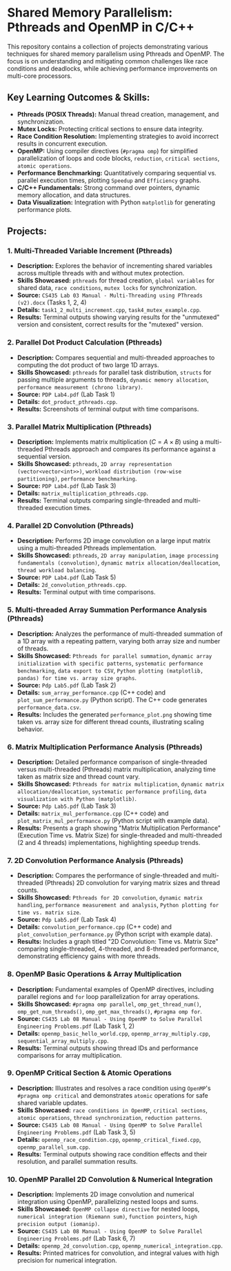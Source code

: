 # Shared Memory Parallelism: Pthreads and OpenMP in C/C++

This repository contains a collection of projects demonstrating various techniques for shared memory parallelism using Pthreads and OpenMP. The focus is on understanding and mitigating common challenges like race conditions and deadlocks, while achieving performance improvements on multi-core processors.

## Key Learning Outcomes & Skills:

* **Pthreads (POSIX Threads):** Manual thread creation, management, and synchronization.
* **Mutex Locks:** Protecting critical sections to ensure data integrity.
* **Race Condition Resolution:** Implementing strategies to avoid incorrect results in concurrent execution.
* **OpenMP:** Using compiler directives (`#pragma omp`) for simplified parallelization of loops and code blocks, `reduction`, `critical sections`, `atomic operations`.
* **Performance Benchmarking:** Quantitatively comparing sequential vs. parallel execution times, plotting `Speedup` and `Efficiency` graphs.
* **C/C++ Fundamentals:** Strong command over pointers, dynamic memory allocation, and data structures.
* **Data Visualization:** Integration with Python `matplotlib` for generating performance plots.

## Projects:

### 1. Multi-Threaded Variable Increment (Pthreads)
* **Description:** Explores the behavior of incrementing shared variables across multiple threads with and without mutex protection.
* **Skills Showcased:** `pthreads` for thread creation, `global variables` for shared data, `race conditions`, `mutex locks` for synchronization.
* **Source:** `CS435 Lab 03 Manual - Multi-Threading using PThreads (v2).docx` (Tasks 1, 2, 4)
* **Details:** `task1_2_multi_increment.cpp`, `task4_mutex_example.cpp`.
* **Results:** Terminal outputs showing varying results for the "unmutexed" version and consistent, correct results for the "mutexed" version.

### 2. Parallel Dot Product Calculation (Pthreads)
* **Description:** Compares sequential and multi-threaded approaches to computing the dot product of two large 1D arrays.
* **Skills Showcased:** `pthreads` for parallel task distribution, `structs` for passing multiple arguments to threads, `dynamic memory allocation`, `performance measurement (chrono library)`.
* **Source:** `PDP Lab4.pdf` (Lab Task 1)
* **Details:** `dot_product_pthreads.cpp`.
* **Results:** Screenshots of terminal output with time comparisons.

### 3. Parallel Matrix Multiplication (Pthreads)
* **Description:** Implements matrix multiplication ($C = A \times B$) using a multi-threaded Pthreads approach and compares its performance against a sequential version.
* **Skills Showcased:** `pthreads`, `2D array representation (vector<vector<int>>)`, `workload distribution (row-wise partitioning)`, `performance benchmarking`.
* **Source:** `PDP Lab4.pdf` (Lab Task 3)
* **Details:** `matrix_multiplication_pthreads.cpp`.
* **Results:** Terminal outputs comparing single-threaded and multi-threaded execution times.

### 4. Parallel 2D Convolution (Pthreads)
* **Description:** Performs 2D image convolution on a large input matrix using a multi-threaded Pthreads implementation.
* **Skills Showcased:** `pthreads`, `2D array manipulation`, `image processing fundamentals (convolution)`, `dynamic matrix allocation/deallocation`, `thread workload balancing`.
* **Source:** `PDP Lab4.pdf` (Lab Task 5)
* **Details:** `2d_convolution_pthreads.cpp`.
* **Results:** Terminal output with time comparisons.

### 5. Multi-threaded Array Summation Performance Analysis (Pthreads)
* **Description:** Analyzes the performance of multi-threaded summation of a 1D array with a repeating pattern, varying both array size and number of threads.
* **Skills Showcased:** `Pthreads for parallel summation`, `dynamic array initialization with specific patterns`, `systematic performance benchmarking`, `data export to CSV`, `Python plotting (matplotlib, pandas) for time vs. array size graphs`.
* **Source:** `Pdp Lab5.pdf` (Lab Task 2)
* **Details:** `sum_array_performance.cpp` (C++ code) and `plot_sum_performance.py` (Python script). The C++ code generates `performance_data.csv`.
* **Results:** Includes the generated `performance_plot.png` showing time taken vs. array size for different thread counts, illustrating scaling behavior.

### 6. Matrix Multiplication Performance Analysis (Pthreads)
* **Description:** Detailed performance comparison of single-threaded versus multi-threaded (Pthreads) matrix multiplication, analyzing time taken as matrix size and thread count vary.
* **Skills Showcased:** `Pthreads for matrix multiplication`, `dynamic matrix allocation/deallocation`, `systematic performance profiling`, `data visualization with Python (matplotlib)`.
* **Source:** `Pdp Lab5.pdf` (Lab Task 3)
* **Details:** `matrix_mul_performance.cpp` (C++ code) and `plot_matrix_mul_performance.py` (Python script with example data).
* **Results:** Presents a graph showing "Matrix Multiplication Performance" (Execution Time vs. Matrix Size) for single-threaded and multi-threaded (2 and 4 threads) implementations, highlighting speedup trends.

### 7. 2D Convolution Performance Analysis (Pthreads)
* **Description:** Compares the performance of single-threaded and multi-threaded (Pthreads) 2D convolution for varying matrix sizes and thread counts.
* **Skills Showcased:** `Pthreads for 2D convolution`, `dynamic matrix handling`, `performance measurement and analysis`, `Python plotting for time vs. matrix size`.
* **Source:** `Pdp Lab5.pdf` (Lab Task 4)
* **Details:** `convolution_performance.cpp` (C++ code) and `plot_convolution_performance.py` (Python script with example data).
* **Results:** Includes a graph titled "2D Convolution: Time vs. Matrix Size" comparing single-threaded, 4-threaded, and 8-threaded performance, demonstrating efficiency gains with more threads.

### 8. OpenMP Basic Operations & Array Multiplication
* **Description:** Fundamental examples of OpenMP directives, including parallel regions and `for` loop parallelization for array operations.
* **Skills Showcased:** `#pragma omp parallel`, `omp_get_thread_num()`, `omp_get_num_threads()`, `omp_get_max_threads()`, `#pragma omp for`.
* **Source:** `CS435 Lab 08 Manual - Using OpenMP to Solve Parallel Engineering Problems.pdf` (Lab Task 1, 2)
* **Details:** `openmp_basic_hello_world.cpp`, `openmp_array_multiply.cpp`, `sequential_array_multiply.cpp`.
* **Results:** Terminal outputs showing thread IDs and performance comparisons for array multiplication.

### 9. OpenMP Critical Section & Atomic Operations
* **Description:** Illustrates and resolves a race condition using `OpenMP`'s `#pragma omp critical` and demonstrates `atomic` operations for safe shared variable updates.
* **Skills Showcased:** `race conditions in OpenMP`, `critical sections`, `atomic operations`, `thread synchronization`, `reduction patterns`.
* **Source:** `CS435 Lab 08 Manual - Using OpenMP to Solve Parallel Engineering Problems.pdf` (Lab Task 3, 5)
* **Details:** `openmp_race_condition.cpp`, `openmp_critical_fixed.cpp`, `openmp_parallel_sum.cpp`.
* **Results:** Terminal outputs showing race condition effects and their resolution, and parallel summation results.

### 10. OpenMP Parallel 2D Convolution & Numerical Integration
* **Description:** Implements 2D image convolution and numerical integration using OpenMP, parallelizing nested loops and sums.
* **Skills Showcased:** `OpenMP collapse directive` for nested loops, `numerical integration (Riemann sum)`, `function pointers`, `high precision output (iomanip)`.
* **Source:** `CS435 Lab 08 Manual - Using OpenMP to Solve Parallel Engineering Problems.pdf` (Lab Task 6, 7)
* **Details:** `openmp_2d_convolution.cpp`, `openmp_numerical_integration.cpp`.
* **Results:** Printed matrices for convolution, and integral values with high precision for numerical integration.
